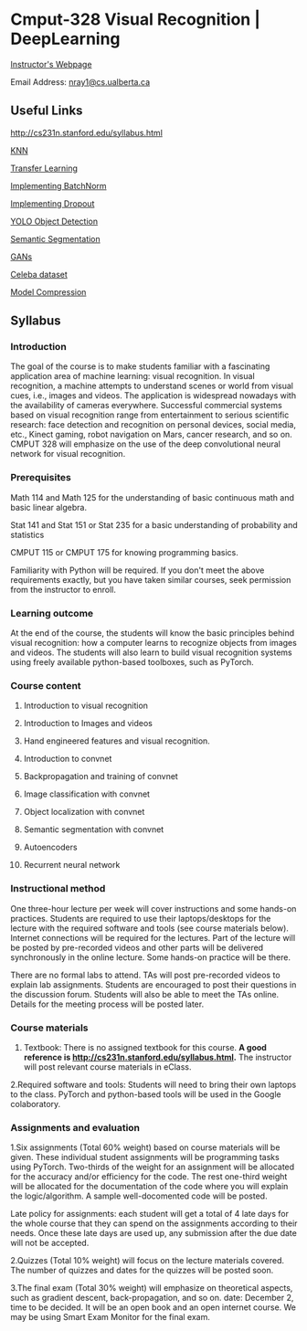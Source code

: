# Cmput-328 Visual Recognition | DeepLearning



[Instructor's Webpage](https://webdocs.cs.ualberta.ca/~nray1/)

Email Address: nray1@cs.ualberta.ca

## Useful Links
http://cs231n.stanford.edu/syllabus.html

[KNN](https://cs231n.github.io/classification/)

[Transfer Learning](https://pytorch.org/tutorials/beginner/transfer_learning_tutorial.html)

[Implementing BatchNorm](https://towardsdatascience.com/implementing-batch-normalization-in-python-a044b0369567)

[Implementing Dropout](https://xuwd11.github.io/Dropout_Tutorial_in_PyTorch/)

[YOLO Object Detection](https://blog.paperspace.com/how-to-implement-a-yolo-object-detector-in-pytorch/)

[Semantic Segmentation](https://www.jeremyjordan.me/semantic-segmentation/)

[GANs](https://pytorch.org/tutorials/beginner/dcgan_faces_tutorial.html)

[Celeba dataset](https://www.kaggle.com/jessicali9530/celeba-dataset)

[Model Compression](https://github.com/NervanaSystems/distiller)

## Syllabus

### Introduction

The goal of the course is to make students familiar with a fascinating application area of machine learning: visual recognition. In visual recognition, a machine attempts to understand scenes or world from visual cues, i.e., images and videos. The application is widespread nowadays with the availability of cameras everywhere. Successful commercial systems based on visual recognition range from entertainment to serious scientific research: face detection and recognition on personal devices, social media, etc., Kinect gaming, robot navigation on Mars, cancer research, and so on. CMPUT 328 will emphasize on the use of the deep convolutional neural network for visual recognition.

### Prerequisites

Math 114 and Math 125 for the understanding of basic continuous math and basic linear algebra.

Stat 141 and Stat 151 or Stat 235 for a basic understanding of probability and statistics

CMPUT 115 or CMPUT 175 for knowing programming basics.

Familiarity with Python will be required. If you don't meet the above requirements exactly, but you have taken similar courses, seek permission from the instructor to enroll.

### Learning outcome

At the end of the course, the students will know the basic principles behind visual recognition: how a computer learns to recognize objects from images and videos. The students will also learn to build visual recognition systems using freely available python-based toolboxes, such as PyTorch.

### Course content

1. Introduction to visual recognition

2. Introduction to Images and videos

3. Hand engineered features and visual recognition.

4. Introduction to convnet

5. Backpropagation and training of convnet

6. Image classification with convnet

7. Object localization with convnet

8. Semantic segmentation with convnet

9. Autoencoders

10. Recurrent neural network

### Instructional method

One three-hour lecture per week will cover instructions and some hands-on practices. Students are required to use their laptops/desktops for the lecture with the required software and tools (see course materials below). Internet connections will be required for the lectures. Part of the lecture will be posted by pre-recorded videos and other parts will be delivered synchronously in the online lecture. Some hands-on practice will be there.

There are no formal labs to attend. TAs will post pre-recorded videos to explain lab assignments. Students are encouraged to post their questions in the discussion forum. Students will also be able to meet the TAs online. Details for the meeting process will be posted later.

### Course materials

1. Textbook: There is no assigned textbook for this course. **A good reference is http://cs231n.stanford.edu/syllabus.html.** The instructor will post relevant course materials in eClass.

2.Required software and tools: Students will need to bring their own laptops to the class. PyTorch and python-based tools will be used in the Google colaboratory.

### Assignments and evaluation

1.Six assignments (Total 60% weight) based on course materials will be given. These individual student assignments will be programming tasks using PyTorch. Two-thirds of the weight for an assignment will be allocated for the accuracy and/or efficiency for the code. The rest one-third weight will be allocated for the documentation of the code where you will explain the logic/algorithm. A sample well-docomented code will be posted.

Late policy for assignments: each student will get a total of 4 late days for the whole course that they can spend on the assignments according to their needs. Once these late days are used up, any submission after the due date will not be accepted.

2.Quizzes (Total 10% weight) will focus on the lecture materials covered. The number of quizzes and dates for the quizzes will be posted soon.

3.The final exam (Total 30% weight) will emphasize on theoretical aspects, such as gradient descent, back-propagation, and so on. date: December 2, time to be decided. It will be an open book and an open internet course. We may be using Smart Exam Monitor for the final exam.
